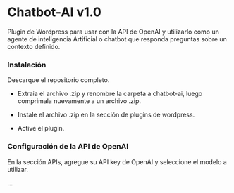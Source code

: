 # Chatbot-AI v1.0

Plugin de Wordpress para usar con la API de OpenAI y utilizarlo como un agente de inteligencia Artificial o chatbot que responda preguntas sobre un contexto definido.

### Instalación

Descarque el repositorio completo.

* Extraia el archivo .zip y renombre la carpeta a chatbot-ai, luego comprimala nuevamente a un archivo .zip.

* Instale el archivo .zip en la sección de plugins de wordpress.

* Active el plugin.

### Configuración de la API de OpenAI

En la sección APIs, agregue su API key de OpenAI y seleccione el modelo a utilizar.

...